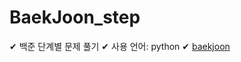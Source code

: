 # BaekJoon_step

✔ 백준 단계별 문제 풀기
✔ 사용 언어: python
✔ [baekjoon]

[//]: #
[baekjoon]: https://www.acmicpc.net/step
